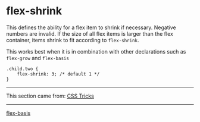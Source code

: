# flex-shrink
This defines the ability for a flex item to shrink if necessary. Negative numbers are invalid. If the size of all flex items is larger than the flex container, items shrink to fit according to `flex-shrink`.

This works best when it is in combination with other declarations such as `flex-grow` and `flex-basis`

```
.child.two {
    flex-shrink: 3; /* default 1 */
}
```

- - - 

This section came from: [CSS Tricks](https://css-tricks.com/snippets/css/a-guide-to-flexbox/)

- - -

[flex-basis](./../11%20-%20flex-basis/)